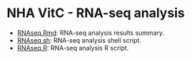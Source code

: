 NHA VitC - RNA-seq analysis
========
* [RNAseq.Rmd](./RNAseq.md): RNA-seq analysis results summary.          
* [RNAseq.sh](./RNAseq.sh): RNA-seq analysis shell script.          
* [RNAseq.R](./RNAseq.R): RNA-seq analysis R script.          
